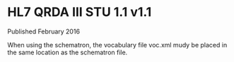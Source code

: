 # HL7 QRDA III STU 1.1 v1.1

Published February 2016

When  using the schematron, the vocabulary file voc.xml mudy be placed in the same location as the schematron file.